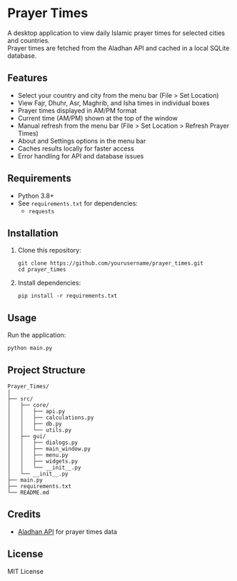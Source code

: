 # Prayer Times

A desktop application to view daily Islamic prayer times for selected cities and countries.  
Prayer times are fetched from the Aladhan API and cached in a local SQLite database.

## Features

- Select your country and city from the menu bar (File > Set Location)
- View Fajr, Dhuhr, Asr, Maghrib, and Isha times in individual boxes
- Prayer times displayed in AM/PM format
- Current time (AM/PM) shown at the top of the window
- Manual refresh from the menu bar (File > Set Location > Refresh Prayer Times)
- About and Settings options in the menu bar
- Caches results locally for faster access
- Error handling for API and database issues

## Requirements

- Python 3.8+
- See `requirements.txt` for dependencies:
    - `requests`

## Installation

1. Clone this repository:
    ```
    git clone https://github.com/yourusername/prayer_times.git
    cd prayer_times
    ```
2. Install dependencies:
    ```
    pip install -r requirements.txt
    ```

## Usage

Run the application:
```
python main.py
```

## Project Structure

```
Prayer_Times/
│
├── src/
│   ├── core/
│   │   ├── api.py
│   │   ├── calculations.py
│   │   ├── db.py
│   │   └── utils.py
│   ├── gui/
│   │   ├── dialogs.py
│   │   ├── main_window.py
│   │   ├── menu.py
│   │   ├── widgets.py
│   │   └── __init__.py
│   └── __init__.py
├── main.py
├── requirements.txt
└── README.md
```

## Credits

- [Aladhan API](https://aladhan.com/prayer-times-api) for prayer times data

## License

MIT License